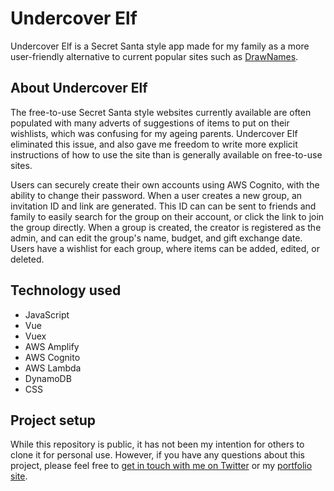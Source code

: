 # Undercover Elf

Undercover Elf is a Secret Santa style app made for my family as a more user-friendly alternative to current popular sites such as [DrawNames](https://drawnames.co.uk).

## About Undercover Elf

The free-to-use Secret Santa style websites currently available are often populated with many adverts of suggestions of items to put on their wishlists, which was confusing for my ageing parents. Undercover Elf eliminated this issue, and also gave me freedom to write more explicit instructions of how to use the site than is generally available on free-to-use sites.

Users can securely create their own accounts using AWS Cognito, with the ability to change their password. When a user creates a new group, an invitation ID and link are generated. This ID can can be sent to friends and family to easily search for the group on their account, or click the link to join the group directly. When a group is created, the creator is registered as the admin, and can edit the group's name, budget, and gift exchange date. Users have a wishlist for each group, where items can be added, edited, or deleted.

## Technology used

- JavaScript
- Vue
- Vuex
- AWS Amplify
- AWS Cognito
- AWS Lambda
- DynamoDB
- CSS

## Project setup

While this repository is public, it has not been my intention for others to clone it for personal use. However, if you have any questions about this project, please feel free to [get in touch with me on Twitter](https://twitter.com/stephaniethorns) or my [portfolio site](https://stephanie-thornley.netlify.app).

